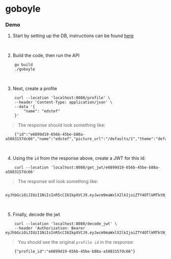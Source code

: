 # goboyle

### Demo
1. Start by setting up the DB, instructions can be found [here](https://github.com/edstef/goboyle/tree/master/models)
<br>

2. Build the code, then run the API
```
    go build
    ./goboyle
```
<br>

3. Next, create a profile
```
    curl --location 'localhost:8080/profile' \
    --header 'Content-Type: application/json' \
    --data '{
        "name": "edstef"
    }'
```

>The response should look something like:
```
	{"id":"e6899d19-656b-45be-b88a-a5883157dc66","name":"edstef","picture_url":"/defaults/1","theme":"default_theme_1"}
```
<br>


4. Using the `id` from the response above, create a JWT for this id:
```
	curl --location 'localhost:8080/get_jwt/e6899d19-656b-45be-b88a-a5883157dc66'
```


>The response will look something like:
```
	eyJhbGciOiJIUzI1NiIsInR5cCI6IkpXVCJ9.eyJwcm9maWxlX2lkIjoiZTY4OTlkMTktNjU2Yi00NWJlLWI4OGEtYTU4ODMxNTdkYzY2In0.19_WmcsGhRaFHtcZ0DWYY9Ct685TyKRUMzTyF1XF6z4
```
<br>


5. Finally, decode the jwt
```
	curl --location 'localhost:8080/decode_jwt' \
	--header 'Authorization: Bearer eyJhbGciOiJIUzI1NiIsInR5cCI6IkpXVCJ9.eyJwcm9maWxlX2lkIjoiZTY4OTlkMTktNjU2Yi00NWJlLWI4OGEtYTU4ODMxNTdkYzY2In0.19_WmcsGhRaFHtcZ0DWYY9Ct685TyKRUMzTyF1XF6z4'

```
>You should see the original `profile id` in the response:

```
	{"profile_id":"e6899d19-656b-45be-b88a-a5883157dc66"}
```
